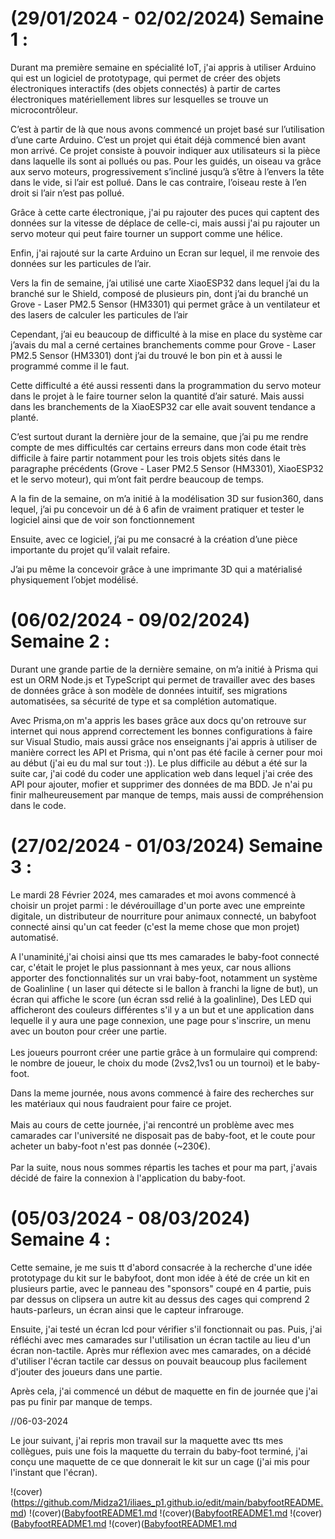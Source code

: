 <!--------------------------------------------------------- Arduino et les bases de l’IoT ------------------------------------------------------------->

#   (29/01/2024 - 02/02/2024) Semaine 1 :

Durant ma première semaine en spécialité IoT, j'ai appris à utiliser Arduino qui est un logiciel de prototypage, qui 
permet de créer des objets électroniques interactifs (des objets connectés) à partir de cartes électroniques 
matériellement libres sur lesquelles se trouve un microcontrôleur.

C’est à partir de là que nous avons commencé un projet basé sur l’utilisation d’une carte 
Arduino. C’est un projet qui était déjà commencé bien avant mon arrivé. Ce projet consiste à pouvoir indiquer
aux utilisateurs si la pièce dans laquelle ils sont ai pollués ou pas. Pour les guidés, un oiseau va grâce 
aux servo moteurs, progressivement s’incliné jusqu’à s’être à l’envers la tête dans le vide, si l’air est 
pollué. Dans le cas contraire, l’oiseau reste à l’en droit si l’air n’est pas pollué.

Grâce à cette carte électronique, j'ai pu rajouter des puces qui captent des données sur 
la vitesse de déplace de celle-ci, mais aussi j'ai pu rajouter un servo moteur qui peut faire tourner un 
support comme une hélice.

Enfin, j'ai rajouté sur la carte Arduino un Ecran sur lequel, il me renvoie des données sur 
les particules de l’air. 

Vers la fin de semaine, j’ai utilisé une carte XiaoESP32 dans lequel j’ai du la branché sur 
le Shield, composé de plusieurs pin, dont j’ai du branché un Grove - Laser PM2.5 Sensor (HM3301) qui permet 
grâce à un ventilateur et des lasers de calculer les particules de l’air

Cependant, j’ai eu beaucoup de difficulté à la mise en place du système car j’avais du mal 
a cerné certaines branchements comme pour Grove - Laser PM2.5 Sensor (HM3301) dont j’ai du trouvé le bon pin 
et à aussi le programmé comme il le faut.

Cette difficulté a été aussi ressenti dans la programmation du servo moteur dans le projet 
à le faire tourner selon la quantité d’air saturé. Mais aussi dans les branchements de la XiaoESP32 car elle 
avait souvent tendance a planté.

C’est surtout durant la dernière jour de la semaine, que j’ai pu me rendre compte de mes 
difficultés car certains erreurs dans mon code était très difficile à faire partir notamment pour les trois
objets sités dans le paragraphe précédents (Grove - Laser PM2.5 Sensor (HM3301), XiaoESP32 et le servo moteur), qui m’ont fait perdre beaucoup de temps.

<!--------------------------------------------------------------- Modélisation sur Fusion360 ---------------------------------------------------------------------->

A la fin de la semaine, on m’a initié à la modélisation 3D sur fusion360, dans lequel, j’ai 
pu concevoir un dé à 6 afin de vraiment pratiquer et tester le logiciel ainsi que de voir son fonctionnement

Ensuite, avec ce logiciel, j’ai pu me consacré à la création d’une pièce importante du  projet qu’il valait refaire.

J’ai pu même la concevoir grâce à une imprimante 3D qui a matérialisé physiquement l’objet modélisé.






<!--////////////////////////////////////////////////////////////////////////////\\\\\\\\\\\\\\\\\\\\\\\\\\\\\\\\\\\\\\\\\\\\\\\\\\\\\\\\\\\\\\\\\\\\\\\\\\\\\\\\-->






#   (06/02/2024 - 09/02/2024) Semaine 2 :

<!--------------------------------------------------------- Initiation à Prisma et la création d'API ------------------------------------------------------------->

Durant une grande partie de la dernière semaine, on m’a initié à Prisma qui est un ORM Node.js et TypeScript qui permet de
travailler avec des bases de données grâce à son modèle de données intuitif, ses migrations automatisées, sa sécurité de type et sa complétion
automatique. 

Avec Prisma,on m'a appris les bases grâce aux docs qu'on retrouve sur internet qui nous apprend correctement les bonnes configurations
à faire sur Visual Studio, mais aussi grâce nos enseignants j'ai appris à utiliser de manière correct les API et Prisma, qui n'ont pas été facile à cerner 
pour moi au début (j'ai eu du mal sur tout :)).
Le plus difficile au début a été sur la suite car, j'ai codé du coder une application web dans lequel j'ai crée des API pour ajouter, mofier et supprimer des
données de ma BDD.
Je n'ai pu finir malheureusement par manque de temps, mais aussi de compréhension dans le code.

<!-------------------------------------------------------------- Projet du Baby-foot Connectée ------------------------------------------------------------------->

#   (27/02/2024 - 01/03/2024) Semaine 3 :

<!--------------------------------------------------- Présentation ---------------------------------------------------------->

Le mardi 28 Février 2024, mes camarades et moi avons commencé à choisir un projet parmi : le dévérouillage
d'un porte avec une empreinte digitale, un distributeur de nourriture pour animaux connecté, un babyfoot connecté ainsi qu'un 
cat feeder (c'est la meme chose que mon projet) automatisé.

A l'unaminité,j'ai choisi ainsi que tts mes camarades le baby-foot connecté car, c'était le projet le plus
passionnant à mes yeux, car nous allions apporter des fonctionnalités sur un vrai baby-foot, notamment un système de Goalinline (
un laser qui détecte si le ballon à franchi la ligne de but), un écran qui affiche le score (un écran ssd relié à la goalinline),
Des LED qui afficheront des couleurs différentes s'il y a un but et une application dans lequelle il y aura une page connexion, 
une page pour s'inscrire, un menu avec un bouton pour créer une partie. <br/><br/>
Les joueurs pourront créer une partie grâce à un formulaire qui comprend: le nombre de joueur, le choix du mode (2vs2,1vs1 ou un tournoi)
et le baby-foot.

<!------------------------------------------------------- Recherche & Développpement --------------------------------------------->

Dans la meme journée, nous avons commencé à faire des recherches sur les matériaux qui nous faudraient pour 
faire ce projet.<br/><br/>
Mais au cours de cette journée, j'ai rencontré un problème avec mes camarades car l'université ne disposait pas de baby-foot, et
le coute pour acheter un baby-foot n'est pas donnée (~230€).<br/><br/>
Par la suite, nous nous sommes répartis les taches et pour ma part, j'avais décidé de faire la connexion à l'application du baby-foot.

<!------------------------------------------------------ Prototypage et début de la conception ---------------------------------->

#   (05/03/2024 - 08/03/2024) Semaine 4 :

Cette semaine, je me suis tt d'abord consacrée à la recherche d'une idée prototypage du kit sur le babyfoot, dont mon idée à été de crée un kit en plusieurs partie, avec le panneau des "sponsors" coupé en 4 partie,
puis par dessus on clipsera un autre kit au dessus des cages qui comprend 2 hauts-parleurs, un écran ainsi que le capteur infrarouge.

Ensuite, j'ai testé un écran lcd pour vérifier s'il fonctionnait ou pas. Puis, j'ai réfléchi avec mes camarades sur l'utilisation un écran tactile au lieu d'un écran non-tactile.
Après mur réflexion avec mes camarades, on a décidé d'utiliser l'écran tactile car dessus on pouvait beaucoup plus facilement d'jouter des joueurs dans une partie.

Après cela, j'ai commencé un début de maquette en fin de journée que j'ai pas pu finir par manque de temps.

//06-03-2024

Le jour suivant, j'ai repris mon travail sur la maquette avec tts mes collègues, puis une fois la maquette du terrain du baby-foot terminé, j'ai conçu une maquette de ce que donnerait le kit sur un cage (j'ai mis pour l'instant que l'écran).

!(cover)(https://github.com/Midza21/iliaes_p1.github.io/edit/main/babyfootREADME.md)
!(cover)([BabyfootREADME1.md](https://github.com/Midza21/iliaes_p1.github.io/edit/main/babyfootREADME1.md)
!(cover)([BabyfootREADME1.md](https://github.com/Midza21/iliaes_p1.github.io/edit/main/babyfootREADME2.md)
!(cover)([BabyfootREADME1.md](https://github.com/Midza21/iliaes_p1.github.io/edit/main/babyfootREADME3.md)
!(cover)([BabyfootREADME1.md](https://github.com/Midza21/iliaes_p1.github.io/edit/main/babyfootREADME4.md)
